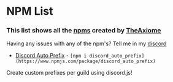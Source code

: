 # NPM List

### This list shows all the [npms](https://www.npmjs.com/) created by [TheAxiome](https://twitter.com/TheAxiome)

Having any issues with any of the npm's? Tell me in my [discord](https://discord.gg/Mgb5pdg)

- [Discord Auto Prefix](https://github.com/TheAxiome/discord_auto_prefix) - `[npm i discord_auto_prefix](https://www.npmjs.com/package/discord_auto_prefix)`

Create custom prefixes per guild using discord.js!

